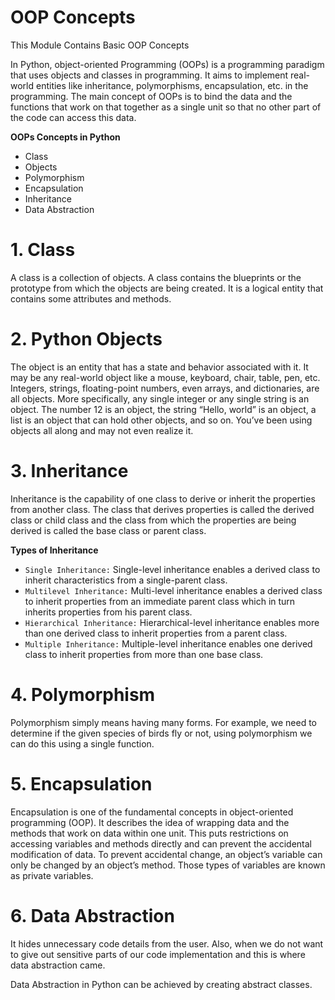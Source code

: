 # OOP Concepts 
This Module Contains Basic OOP Concepts

In Python, object-oriented Programming (OOPs) is a programming paradigm that uses objects and classes in programming. It aims to implement real-world entities like inheritance, polymorphisms, encapsulation, etc. in the programming. The main concept of OOPs is to bind the data and the functions that work on that together as a single unit so that no other part of the code can access this data.

**OOPs Concepts in Python**
- Class
- Objects
- Polymorphism
- Encapsulation
- Inheritance
- Data Abstraction

# 1. Class 
A class is a collection of objects. A class contains the blueprints or the prototype from which the objects are being created. It is a logical entity that contains some attributes and methods. 

# 2. Python Objects
The object is an entity that has a state and behavior associated with it. It may be any real-world object like a mouse, keyboard, chair, table, pen, etc. Integers, strings, floating-point numbers, even arrays, and dictionaries, are all objects. More specifically, any single integer or any single string is an object. The number 12 is an object, the string “Hello, world” is an object, a list is an object that can hold other objects, and so on. You’ve been using objects all along and may not even realize it.

# 3. Inheritance
Inheritance is the capability of one class to derive or inherit the properties from another class. The class that derives properties is called the derived class or child class and the class from which the properties are being derived is called the base class or parent class.

**Types of Inheritance**
- ```Single Inheritance:``` Single-level inheritance enables a derived class to inherit characteristics from a single-parent class.
- ```Multilevel Inheritance:``` Multi-level inheritance enables a derived class to inherit properties from an immediate parent class which in turn inherits properties from his parent class. 
- ```Hierarchical Inheritance:``` Hierarchical-level inheritance enables more than one derived class to inherit properties from a parent class.
- ```Multiple Inheritance:``` Multiple-level inheritance enables one derived class to inherit properties from more than one base class.
# 4. Polymorphism
Polymorphism simply means having many forms. For example, we need to determine if the given species of birds fly or not, using polymorphism we can do this using a single function.
# 5. Encapsulation
Encapsulation is one of the fundamental concepts in object-oriented programming (OOP). It describes the idea of wrapping data and the methods that work on data within one unit. This puts restrictions on accessing variables and methods directly and can prevent the accidental modification of data. To prevent accidental change, an object’s variable can only be changed by an object’s method. Those types of variables are known as private variables.
# 6. Data Abstraction 
It hides unnecessary code details from the user. Also,  when we do not want to give out sensitive parts of our code implementation and this is where data abstraction came.

Data Abstraction in Python can be achieved by creating abstract classes.